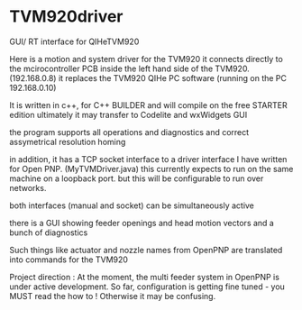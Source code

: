 # TVM920driver
GUI/ RT interface for QIHeTVM920

Here is a motion and system driver for the TVM920
it connects directly to  the mcirocontroller PCB inside the left hand side of the TVM920.
(192.168.0.8)
it replaces the TVM920 QIHe PC software (running on the PC 192.168.0.10)

It is written in c++, for C++ BUILDER and will compile on the free STARTER edition
ultimately it may transfer to Codelite and wxWidgets GUI

the program supports all operations and diagnostics and correct assymetrical resolution homing

in addition, it has a TCP socket interface to a driver interface I have written for Open PNP. (MyTVMDriver.java)
this currently expects to run on the same machine on a loopback port.
but this will be configurable to run over networks.

both interfaces (manual and socket) can be simultaneously active

there is a GUI showing feeder openings and head motion vectors and a bunch of diagnostics

Such things like actuator and nozzle names from OpenPNP are translated into commands for the TVM920

Project direction :
At the moment, the multi feeder system in OpenPNP is under active development.
So far, configuration is getting fine tuned -  you MUST read the how to ! Otherwise it may be confusing. 



